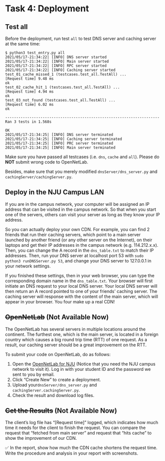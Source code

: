 # Task 4: Deployment

## Test all

Before the deployment, run test `all` to test DNS server and caching server at the same time:

```
$ python3 test_entry.py all
2021/05/17-21:34:22| [INFO] DNS server started
2021/05/17-21:34:22| [INFO] Main server started
2021/05/17-21:34:22| [INFO] RPC server started
2021/05/17-21:34:22| [INFO] Caching server started
test_01_cache_missed_1 (testcases.test_all.TestAll) ...
[Request time] 9.48 ms
ok
test_02_cache_hit_1 (testcases.test_all.TestAll) ...
[Request time] 4.94 ms
ok
test_03_not_found (testcases.test_all.TestAll) ...
[Request time] 6.02 ms
ok
​
----------------------------------------------------------------------
Ran 3 tests in 1.568s
​
OK
2021/05/17-21:34:25| [INFO] DNS server terminated
2021/05/17-21:34:25| [INFO] Caching server terminated
2021/05/17-21:34:25| [INFO] PRC server terminated
2021/05/17-21:34:25| [INFO] Main server terminated
```

Make sure you have passed all testcases (i.e. `dns`, `cache` and `all`). Please do **NOT** submit wrong code to OpenNetLab.

Besides, make sure that you merely modified `dnsServer/dns_server.py` and `cachingServer/cachingServer.py`.

## Deploy in the NJU Campus LAN

If you are in the campus network, your computer will be assigned an IP address that can be visited in the campus network. So that when you start one of the servers, others can visit your server as long as they know your IP address.

So you can actually deploy your own CDN. For example, you can find 2 friends that run their caching servers, which point to a main server launched by another friend (or any other server on the Internet), on their laptops and get their IP addresses in the campus network (e.g. 114.212.x.x). Then, you can change the A record in the `dns_table.txt` to match their IP addresses. Then, run your DNS server at localhost port 53 with `sudo python3 runDNSServer.py 53`, and change your DNS server to 127.0.0.1 in your network settings.&#x20;

If you finished these settings, then in your web browser, you can type the corresponding domain name in the `dns_table.txt`. Your browser will first initiate an DNS request to your local DNS server. Your local DNS server will then return an A record pointed to one of your friends' caching server. The caching server will response with the content of the main server, which will appear in your browser. You four make up a real CDN!

## ~~OpenNetLab~~ (Not Available Now)

The OpenNetLab has several servers in multiple locations around the continent. The furthest one, which is the main server, is located in a foreign country which causes a big round trip time (RTT) of one request. As a result, our caching server should be a great improvement on the RTT.

To submit your code on OpenNetLab, do as follows:

1. Open the [OpenNetLab for NJU](http://114.212.82.205:5001) (Notice that you need the NJU campus network to visit it). Log in with your student ID and the password we sent to you by email.
2. Click “Create New” to create a deployment.
3. Upload your`dnsServer/dns_server.py` and `cachingServer.cachingServer.py`.
4. Check the result and download log files.

## ~~Get the Results~~ (Not Available Now)

The client’s log file has “\[Request time]” logged, which indicates how much time it needs for the client to finish the request. You can compare the request that “fetched from main server” and request that “hits cache” to show the improvement of our CDN.

✅ In the report, show how much the CDN cache shortens the request time. Write the procedure and analysis in your report with screenshots.


